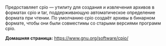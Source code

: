 Предоставляет cpio — утилиту для создания
и извлечения архивов в форматах cpio и tar, поддерживающую автоматическое определение формата при чтении.
По умолчанию cpio создаёт архивы в бинарном формате, чтобы они были совместимы со старыми версиями программ cpio.

**Домашняя страница:** <https://www.gnu.org/software/cpio/>
